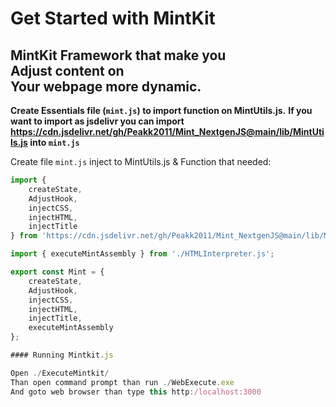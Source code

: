 # Get Started with MintKit

## MintKit Framework that make you<br>Adjust content on<br>Your webpage more dynamic.
**Create Essentials file (`mint.js`) to import function on MintUtils.js.**
**If you want to import as jsdelivr you can import https://cdn.jsdelivr.net/gh/Peakk2011/Mint_NextgenJS@main/lib/MintUtils.js into `mint.js`**

Create file `mint.js` inject to MintUtils.js & Function that needed:

```javascript
import { 
    createState,
    AdjustHook, 
    injectCSS,
    injectHTML,
    injectTitle
} from 'https://cdn.jsdelivr.net/gh/Peakk2011/Mint_NextgenJS@main/lib/MintUtils.js';

import { executeMintAssembly } from './HTMLInterpreter.js';

export const Mint = {
    createState,
    AdjustHook,
    injectCSS,
    injectHTML,
    injectTitle,
    executeMintAssembly
};

#### Running Mintkit.js

Open ./ExecuteMintkit/
Than open command prompt than run ./WebExecute.exe
And goto web browser than type this http:/localhost:3000